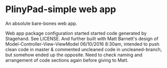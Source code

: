 # PlinyPad-simple web app

An absolute bare-bones web app.

Web app package configuration started started code generated by Stagehand. See LICENSE.
And further built with Matt Barnett's design of Model-Controller-View-ViewModel
06/10/2016 8:30am, intended to push clean code in master & commented uncleaned code in uncleaned-branch, but somehow ended up the opposite.
Need to check naming and arrangement of code sections again before giving to Matt.
